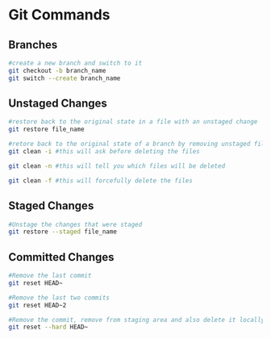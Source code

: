 # Git Commands

## Branches

```bash
#create a new branch and switch to it
git checkout -b branch_name
git switch --create branch_name
```

## Unstaged Changes

```bash
#restore back to the original state in a file with an unstaged change
git restore file_name

#retore back to the original state of a branch by removing unstaged files
git clean -i #this will ask before deleting the files

git clean -n #this will tell you which files will be deleted

git clean -f #this will forcefully delete the files


```

## Staged Changes

```bash
#Unstage the changes that were staged
git restore --staged file_name

```

## Committed Changes

```bash
#Remove the last commit
git reset HEAD~

#Remove the last two commits
git reset HEAD~2

#Remove the commit, remove from staging area and also delete it locally
git reset --hard HEAD~
```

